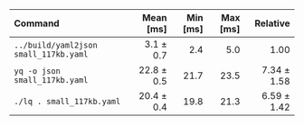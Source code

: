 | Command | Mean [ms] | Min [ms] | Max [ms] | Relative |
|:---|---:|---:|---:|---:|
| `../build/yaml2json small_117kb.yaml` | 3.1 ± 0.7 | 2.4 | 5.0 | 1.00 |
| `yq -o json small_117kb.yaml` | 22.8 ± 0.5 | 21.7 | 23.5 | 7.34 ± 1.58 |
| `./lq . small_117kb.yaml` | 20.4 ± 0.4 | 19.8 | 21.3 | 6.59 ± 1.42 |
